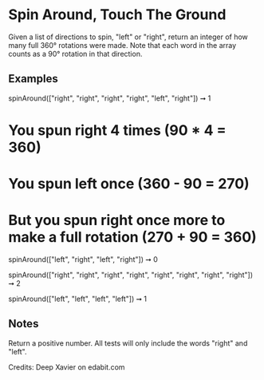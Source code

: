 # Spin Around, Touch The Ground

Given a list of directions to spin, "left" or "right", return an integer of how many full 360° rotations were made. Note that each word in the array counts as a 90° rotation in that direction.

## Examples

spinAround(["right", "right", "right", "right", "left", "right"]) ➞ 1

# You spun right 4 times (90 \* 4 = 360)

# You spun left once (360 - 90 = 270)

# But you spun right once more to make a full rotation (270 + 90 = 360)

spinAround(["left", "right", "left", "right"]) ➞ 0

spinAround(["right", "right", "right", "right", "right", "right", "right", "right"]) ➞ 2

spinAround(["left", "left", "left", "left"]) ➞ 1

## Notes

Return a positive number.
All tests will only include the words "right" and "left".

Credits: Deep Xavier on edabit.com
